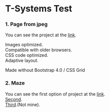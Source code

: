 
# T-Systems Test

<h3>1. Page from jpeg</h3>
You can see the project at the <a href="https://owiii.github.io/T-Systems-Test/1.%20Page%20from%20jpeg/index.html">link</a>.
<p></p>
Images optimized.</br>
Compatible with older browsers.</br>
CSS code optimized.</br>
Adaptive layout.</br>
<p></p>
Made without Bootstrap 4.0 / CSS Grid

<h3>2. Maze</h3>
You can see the first option of project at the <a href="https://owiii.github.io/T-Systems-Test/2.%20Maze/2.1/index.html">link</a>.</br>
<a href="https://owiii.github.io/T-Systems-Test/2.%20Maze/2.2/index.html">Second</a>.</br>
<a href="https://owiii.github.io/T-Systems-Test/2.%20Maze/2.3/index.html">Third</a>.(Not mine).
<p></p>
</hr>


